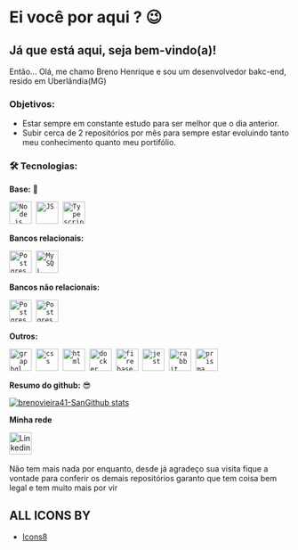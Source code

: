 # Ei você por aqui ? :wink:

## Já que está aqui, seja bem-vindo(a)!


Então... Olá, me chamo Breno Henrique e sou um desenvolvedor bakc-end, resido em Uberlândia(MG)


### Objetivos:
- Estar sempre em constante estudo para ser melhor que o dia anterior.
- Subir cerca de 2 repositórios por mês para sempre estar evoluindo tanto meu conhecimento quanto meu portifólio.
 ### 🛠 Tecnologias:
 **Base:** :rocket:
 <p align="left">
  <code><img src="https://img.icons8.com/color/48/000000/nodejs.png" alt="Node.js" width="40" height="40"/></code>&nbsp;
  <code><img src="https://img.icons8.com/color/50/000000/javascript.png" alt="JS" width="40" height="40"/></code>&nbsp;
  <code><img src="https://img.icons8.com/color/48/000000/typescript.png" alt="Typescript" width="40" height="40"/></code>&nbsp;
  </p>
  
**Bancos relacionais:**
<p align="left">
   <code><img src="https://img.icons8.com/color/50/4a90e2/postgreesql.png" alt="Postgres" width="40" height="40"/></code>&nbsp
   <code><img src="https://img.icons8.com/ios-filled/50/4a90e2/mysql-logo.png" alt="MySQL" width="40" height="40"/></code>&nbsp;
  </p> 
  
**Bancos não relacionais:**
 <p align="left">
   <code><img src="https://img.icons8.com/color/48/000000/redis.png" alt="Postgres" width="40" height="40"/></code>&nbsp
   <code><img src="https://img.icons8.com/color/48/000000/mongodb.png" alt="Postgres" width="40" height="40"/></code>&nbsp
   </p> 
   
**Outros:**
<p align="left">
   <code><img src="https://img.icons8.com/color/48/000000/graphql.png" alt="graphql" width="40" height="40"/></code>&nbsp;
   <code><img src="https://img.icons8.com/ios-filled/48/000000/css3.png" alt="css" width="40" height="40"/></code>&nbsp;
   <code><img src="https://img.icons8.com/ios-filled/48/000000/html-5.png" alt="html" width="40" height="40"/></code>&nbsp;
   <code><img src="https://img.icons8.com/fluency/48/000000/docker.png" alt="docker" width="40" height="40"/></code>&nbsp;
   <code><img src="https://img.icons8.com/color/48/000000/firebase.png" alt="firebase" width="40" height="40"/></code>&nbsp;
   <code><img src="https://img.icons8.com/external-tal-revivo-shadow-tal-revivo/24/000000/external-jest-can-collect-code-coverage-information-from-entire-projects-logo-shadow-tal-revivo.png" alt="jest" width="40" height="40"/></code>&nbsp;
   <code><img src="https://img.icons8.com/ios-glyphs/30/FD7E14/rabbit.png" alt="rabbit" width="40" height="40"/></code>&nbsp;
   <code><img src="https://img.icons8.com/ios/50/000000/prism.png" alt="prisma" width="40" height="40"/></code>&nbsp;
   </p> 
   
**Resumo do github:** :sunglasses:

[![brenovieira41-SanGithub stats](https://github-readme-stats.vercel.app/api/top-langs/?username=anuraghazra&layout=compact)](https://github.com/anuraghazra/github-readme-stats)

**Minha rede**
<p align="left">
  <a href="https://www.linkedin.com/in/breno-henrique-vieira-leal-89a3891a9/" target="blank"><img      src="https://img.icons8.com/metro/52/000000/linkedin.png" alt="Linkedin" height="40" width="40" /></a> &nbsp;&nbsp;
</p>

Não tem mais nada por enquanto, desde já agradeço sua visita fique a vontade para 
conferir os demais repositórios garanto que tem coisa bem legal e tem muito mais por vir

## ALL ICONS BY 
- [Icons8](https://icons8.com.br/)
